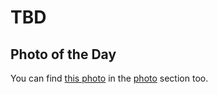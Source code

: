 # TBD



## Photo of the Day

<!--@include: @/photos/photo-a-day/2025/02/17.md{3,}-->

You can find [this photo](/photos/photo-a-day/2025/02/17) in the [photo](/photos/) section too.